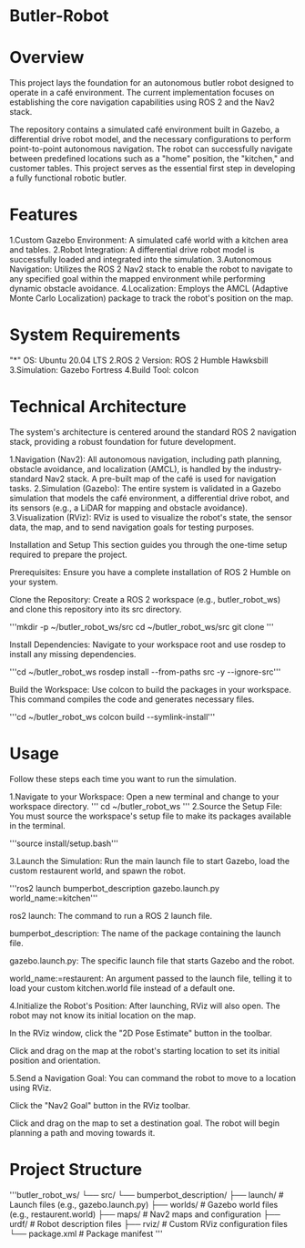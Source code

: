 # Butler-Robot

# Overview
This project lays the foundation for an autonomous butler robot designed to operate in a café environment. The current implementation focuses on establishing the core navigation capabilities using ROS 2 and the Nav2 stack.

The repository contains a simulated café environment built in Gazebo, a differential drive robot model, and the necessary configurations to perform point-to-point autonomous navigation. The robot can successfully navigate between predefined locations such as a "home" position, the "kitchen," and customer tables. This project serves as the essential first step in developing a fully functional robotic butler.

# Features
1.Custom Gazebo Environment: A simulated café world with a kitchen area and tables.
2.Robot Integration: A differential drive robot model is successfully loaded and integrated into the simulation.
3.Autonomous Navigation: Utilizes the ROS 2 Nav2 stack to enable the robot to navigate to any specified goal within the mapped environment while performing dynamic obstacle avoidance.
4.Localization: Employs the AMCL (Adaptive Monte Carlo Localization) package to track the robot's position on the map.

# System Requirements

"*" OS: Ubuntu 20.04 LTS
2.ROS 2 Version: ROS 2 Humble Hawksbill
3.Simulation: Gazebo Fortress
4.Build Tool: colcon

# Technical Architecture
The system's architecture is centered around the standard ROS 2 navigation stack, providing a robust foundation for future development.

1.Navigation (Nav2): All autonomous navigation, including path planning, obstacle avoidance, and localization (AMCL), is handled by the industry-standard Nav2 stack. A pre-built map of the café is used for navigation tasks.
2.Simulation (Gazebo): The entire system is validated in a Gazebo simulation that models the café environment, a differential drive robot, and its sensors (e.g., a LiDAR for mapping and obstacle avoidance).
3.Visualization (RViz): RViz is used to visualize the robot's state, the sensor data, the map, and to send navigation goals for testing purposes.

Installation and Setup
This section guides you through the one-time setup required to prepare the project.

Prerequisites:
Ensure you have a complete installation of ROS 2 Humble on your system.

Clone the Repository:
Create a ROS 2 workspace (e.g., butler_robot_ws) and clone this repository into its src directory.

'''mkdir -p ~/butler_robot_ws/src
cd ~/butler_robot_ws/src
git clone <your-repository-url>'''

Install Dependencies:
Navigate to your workspace root and use rosdep to install any missing dependencies.

'''cd ~/butler_robot_ws
rosdep install --from-paths src -y --ignore-src'''

Build the Workspace:
Use colcon to build the packages in your workspace. This command compiles the code and generates necessary files.

'''cd ~/butler_robot_ws
colcon build --symlink-install'''

# Usage
Follow these steps each time you want to run the simulation.

1.Navigate to your Workspace:
Open a new terminal and change to your workspace directory.
'''
cd ~/butler_robot_ws
'''
2.Source the Setup File:
You must source the workspace's setup file to make its packages available in the terminal.

'''source install/setup.bash'''

3.Launch the Simulation:
Run the main launch file to start Gazebo, load the custom restaurent world, and spawn the robot.

'''ros2 launch bumperbot_description gazebo.launch.py world_name:=kitchen'''

ros2 launch: The command to run a ROS 2 launch file.

bumperbot_description: The name of the package containing the launch file.

gazebo.launch.py: The specific launch file that starts Gazebo and the robot.

world_name:=restaurent: An argument passed to the launch file, telling it to load your custom kitchen.world file instead of a default one.

4.Initialize the Robot's Position:
After launching, RViz will also open. The robot may not know its initial location on the map.

In the RViz window, click the "2D Pose Estimate" button in the toolbar.

Click and drag on the map at the robot's starting location to set its initial position and orientation.

5.Send a Navigation Goal:
You can command the robot to move to a location using RViz.

Click the "Nav2 Goal" button in the RViz toolbar.

Click and drag on the map to set a destination goal. The robot will begin planning a path and moving towards it.

# Project Structure
'''butler_robot_ws/
└── src/
    └── bumperbot_description/
        ├── launch/             # Launch files (e.g., gazebo.launch.py)
        ├── worlds/             # Gazebo world files (e.g., restaurent.world)
        ├── maps/               # Nav2 maps and configuration
        ├── urdf/               # Robot description files
        ├── rviz/               # Custom RViz configuration files
        └── package.xml         # Package manifest
'''
